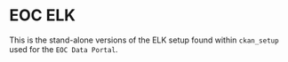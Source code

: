 # EOC ELK

This is the stand-alone versions of the ELK setup found within `ckan_setup` used for the `EOC Data Portal`.
